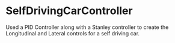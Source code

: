 # SelfDrivingCarController
Used a PID Controller along with a Stanley controller to create the Longitudinal and Lateral controls for a self driving car.
